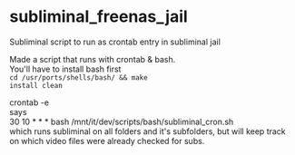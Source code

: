 subliminal_freenas_jail
=======================

Subliminal script to run as crontab entry in subliminal jail<br>

Made a script that runs with crontab & bash.<br>
You'll have to install bash first<br>
<code>cd /usr/ports/shells/bash/ && make install clean</code>

crontab -e <br>
says<br>
30 10 * * * bash /mnt/it/dev/scripts/bash/subliminal_cron.sh<br>
which runs subliminal on all folders and it's subfolders, but will keep track on which video files were already checked for subs.
